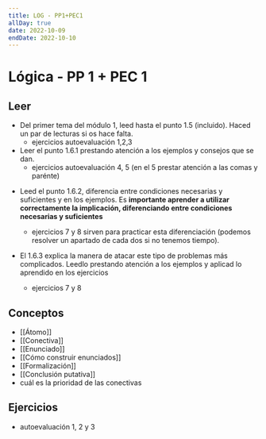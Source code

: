 ```yaml
---
title: LOG - PP1+PEC1
allDay: true
date: 2022-10-09
endDate: 2022-10-10
---
```

# Lógica - PP 1 + PEC 1
## Leer
- Del primer tema del módulo 1, leed hasta el punto 1.5 (incluido). Haced un par de lecturas si os hace falta.
	- ejercicios autoevaluación 1,2,3
- Leer el punto 1.6.1 prestando atención a los ejemplos y consejos que se dan. 
	- ejercicios autoevaluación 4, 5 (en el 5 prestar atención a las comas y parénte)

+ Leed el punto 1.6.2, diferencia entre condiciones necesarias y suficientes y en los ejemplos. Es **importante aprender a utilizar correctamente la implicación, diferenciando entre condiciones necesarias y suficientes**
	+ ejercicios 7 y 8 sirven para practicar esta diferenciación (podemos resolver un apartado de cada dos si no tenemos tiempo).

+ El 1.6.3 explica la manera de atacar este tipo de problemas más complicados. Leedlo prestando atención a los ejemplos y aplicad lo aprendido en los ejercicios
	+ ejercicios 7 y 8


## Conceptos
+ [[Átomo]]
+ [[Conectiva]]
+ [[Enunciado]]
+ [[Cómo construir enunciados]]
+ [[Formalización]]
+ [[Conclusión putativa]]
+ cuál es la prioridad de las conectivas

## Ejercicios
+ autoevaluación 1, 2 y 3
